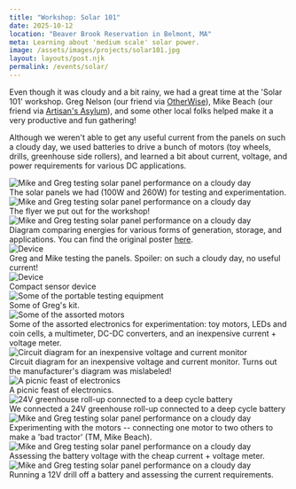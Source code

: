 ```yaml
---
title: "Workshop: Solar 101"
date: 2025-10-12
location: "Beaver Brook Reservation in Belmont, MA"
meta: Learning about 'medium scale' solar power. 
image: /assets/images/projects/solar101.jpg
layout: layouts/post.njk
permalink: /events/solar/
---
```


Even though it was cloudy and a bit rainy, we had a great time at the 'Solar 101' workshop.  Greg Nelson (our friend via [OtherWise](https://otherwise.one/)), Mike Beach (our friend via [Artisan's Asylum](https://www.artisansasylum.com/)), and some other local folks helped make it a very productive and fun gathering!

Although we weren't able to get any useful current from the panels on such a cloudy day, we used batteries to drive a bunch of motors (toy wheels, drills, greenhouse side rollers), and learned a bit about current, voltage, and power requirements for various DC applications. 

<div class="float-figure float-left">
  <img src="/assets/images/solar/solar_panel_examples.jpeg" alt="Mike and Greg testing solar panel performance on a cloudy day">
  <div class="float-caption">The solar panels we had (100W and 260W) for testing and experimentation.</div>
</div>

<div class="float-figure float-left">
  <img src="/assets/images/solar/solar_workshop_ad.jpeg" alt="Mike and Greg testing solar panel performance on a cloudy day">
  <div class="float-caption">The flyer we put out for the workshop!</div>
</div>

<div class="float-figure float-left">
  <img src="/assets/images/solar/energies_compared.png" alt="Mike and Greg testing solar panel performance on a cloudy day">
  <div class="float-caption">Diagram comparing energies for various forms of generation, storage, and applications. You can find the original poster <a href="/assets/images/solar/energies_compared.png">here</a>. </div>
</div>

 <div class="float-figure float-right float-small">
    <img src="/assets/images/solar/solar_testing.jpg" alt="Device">
    <div class="float-caption">Greg and Mike testing the panels. Spoiler: on such a cloudy day, no useful current!</div>
  </div>
  
  <div class="float-figure float-right float-small">
    <img src="/assets/images/projects/solar101.jpg" alt="Device">
    <div class="float-caption">Compact sensor device</div>
  </div>
 

<div class="float-figure float-right">
  <img src="/assets/images/solar/new1/IMG_1349.jpg" alt="Some of the portable testing equipment">
  <div class="float-caption">Some of Greg's kit.</div>
</div>

 
<div class="float-figure float-right">
  <img src="/assets/images/solar/new1/IMG_1316.jpg" alt="Some of the assorted motors">
  <div class="float-caption">Some of the assorted electronics for experimentation:  toy motors, LEDs and coin cells, a multimeter, DC-DC converters, and an inexpensive current + voltage meter.</div>
</div>

<div class="float-figure float-left">
  <img src="/assets/images/solar/new1/IMG_1320.jpg" alt="Circuit diagram for an inexpensive voltage and current monitor">
  <div class="float-caption">Circuit diagram for an inexpensive voltage and current monitor. Turns out the manufacturer's diagram was mislabeled!</div>
</div>

<div class="float-figure float-right">
  <img src="/assets/images/solar/new1/IMG_1336.jpg" alt="A picnic feast of electronics">
  <div class="float-caption">A picnic feast of electronics.</div>
</div>

<div class="float-figure float-left">
  <img src="/assets/images/solar/new1/IMG_1341.jpg" alt="24V greenhouse roll-up connected to a deep cycle battery">
  <div class="float-caption">We connected a 24V greenhouse roll-up connected to a deep cycle battery</div>
</div>

<div class="float-figure float-left">
  <img src="/assets/images/solar/motors.jpg" alt="Mike and Greg testing solar panel performance on a cloudy day">
  <div class="float-caption">Experimenting with the motors -- connecting one motor to two others to make a 'bad tractor' (TM, Mike Beach).</div>
</div>

<div class="float-figure float-left">
  <img src="/assets/images/solar/current_voltage.jpg" alt="Mike and Greg testing solar panel performance on a cloudy day">
  <div class="float-caption">Assessing the battery voltage with the cheap current + voltage meter.</div>
</div>

<div class="float-figure float-left">
  <img src="/assets/images/solar/drill.jpg" alt="Mike and Greg testing solar panel performance on a cloudy day">
  <div class="float-caption">Running a 12V drill off a battery and assessing the current requirements.</div>
</div>





